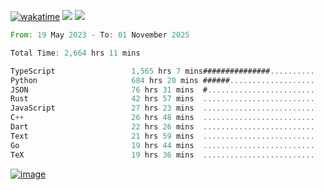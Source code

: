 [![wakatime](https://wakatime.com/badge/user/00eead22-fb14-4dd0-ab8a-3625cafbd50d.svg)](https://wakatime.com/@00eead22-fb14-4dd0-ab8a-3625cafbd50d)
![](https://komarev.com/ghpvc/?username=flatypus)
![](https://pixel.flatypus.me/flatypus?type=tracker)
<!--START_SECTION:waka-->

```rust
From: 19 May 2023 - To: 01 November 2025

Total Time: 2,664 hrs 11 mins

TypeScript                 1,565 hrs 7 mins###############..........   58.42 %
Python                     684 hrs 20 mins ######...................   25.54 %
JSON                       76 hrs 31 mins  #........................   02.86 %
Rust                       42 hrs 57 mins  .........................   01.60 %
JavaScript                 27 hrs 23 mins  .........................   01.02 %
C++                        26 hrs 48 mins  .........................   01.00 %
Dart                       22 hrs 26 mins  .........................   00.84 %
Text                       21 hrs 59 mins  .........................   00.82 %
Go                         19 hrs 44 mins  .........................   00.74 %
TeX                        19 hrs 36 mins  .........................   00.73 %
```

<!--END_SECTION:waka-->
[<img alt="image" src="https://github.com/flatypus/flatypus/assets/68029599/0a302dc1-501c-43a0-ae8d-37ec4817f3bd">](https://flatypus.me)

